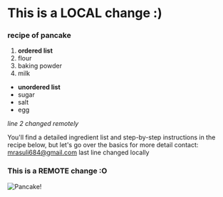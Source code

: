 
# This is a LOCAL change :)

### recipe of pancake

1. **ordered list**
2. flour
3. baking powder
4. milk

- **unordered list**
- sugar
- salt
- egg
  
*line 2 changed remotely*

You'll find a detailed ingredient list and step-by-step instructions in the recipe below, but let's go over the basics
for more detail contact: mrasuli684@gmail.com
last line changed locally
### This is a REMOTE change :O

![Pancake!](C:/Users/mrasu/student/03/recipe/recipe/recipe.png)
